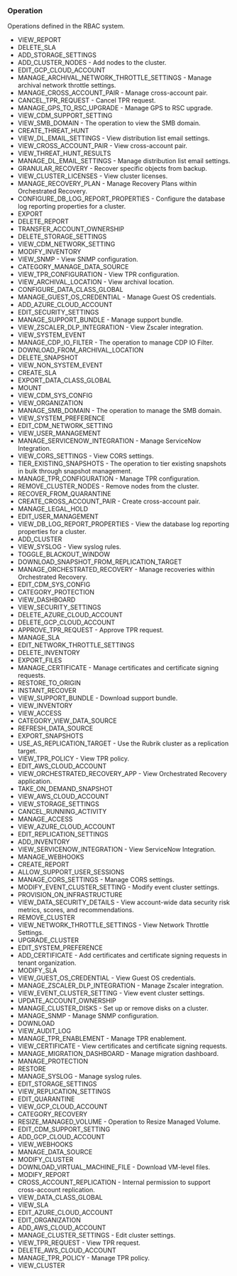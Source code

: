 ### Operation
Operations defined in the RBAC system.

- VIEW_REPORT
- DELETE_SLA
- ADD_STORAGE_SETTINGS
- ADD_CLUSTER_NODES - Add nodes to the cluster.
- EDIT_GCP_CLOUD_ACCOUNT
- MANAGE_ARCHIVAL_NETWORK_THROTTLE_SETTINGS - Manage archival network throttle settings.
- MANAGE_CROSS_ACCOUNT_PAIR - Manage cross-account pair.
- CANCEL_TPR_REQUEST - Cancel TPR request.
- MANAGE_GPS_TO_RSC_UPGRADE - Manage GPS to RSC upgrade.
- VIEW_CDM_SUPPORT_SETTING
- VIEW_SMB_DOMAIN - The operation to view the SMB domain.
- CREATE_THREAT_HUNT
- VIEW_DL_EMAIL_SETTINGS - View distribution list email settings.
- VIEW_CROSS_ACCOUNT_PAIR - View cross-account pair.
- VIEW_THREAT_HUNT_RESULTS
- MANAGE_DL_EMAIL_SETTINGS - Manage distribution list email settings.
- GRANULAR_RECOVERY - Recover specific objects from backup.
- VIEW_CLUSTER_LICENSES - View cluster licenses.
- MANAGE_RECOVERY_PLAN - Manage Recovery Plans within Orchestrated Recovery.
- CONFIGURE_DB_LOG_REPORT_PROPERTIES - Configure the database log reporting properties for a cluster.
- EXPORT
- DELETE_REPORT
- TRANSFER_ACCOUNT_OWNERSHIP
- DELETE_STORAGE_SETTINGS
- VIEW_CDM_NETWORK_SETTING
- MODIFY_INVENTORY
- VIEW_SNMP - View SNMP configuration.
- CATEGORY_MANAGE_DATA_SOURCE
- VIEW_TPR_CONFIGURATION - View TPR configuration.
- VIEW_ARCHIVAL_LOCATION - View archival location.
- CONFIGURE_DATA_CLASS_GLOBAL
- MANAGE_GUEST_OS_CREDENTIAL - Manage Guest OS credentials.
- ADD_AZURE_CLOUD_ACCOUNT
- EDIT_SECURITY_SETTINGS
- MANAGE_SUPPORT_BUNDLE - Manage support bundle.
- VIEW_ZSCALER_DLP_INTEGRATION - View Zscaler integration.
- VIEW_SYSTEM_EVENT
- MANAGE_CDP_IO_FILTER - The operation to manage CDP IO Filter.
- DOWNLOAD_FROM_ARCHIVAL_LOCATION
- DELETE_SNAPSHOT
- VIEW_NON_SYSTEM_EVENT
- CREATE_SLA
- EXPORT_DATA_CLASS_GLOBAL
- MOUNT
- VIEW_CDM_SYS_CONFIG
- VIEW_ORGANIZATION
- MANAGE_SMB_DOMAIN - The operation to manage the SMB domain.
- VIEW_SYSTEM_PREFERENCE
- EDIT_CDM_NETWORK_SETTING
- VIEW_USER_MANAGEMENT
- MANAGE_SERVICENOW_INTEGRATION - Manage ServiceNow Integration.
- VIEW_CORS_SETTINGS - View CORS settings.
- TIER_EXISTING_SNAPSHOTS - The operation to tier existing snapshots in bulk through snapshot management.
- MANAGE_TPR_CONFIGURATION - Manage TPR configuration.
- REMOVE_CLUSTER_NODES - Remove nodes from the cluster.
- RECOVER_FROM_QUARANTINE
- CREATE_CROSS_ACCOUNT_PAIR - Create cross-account pair.
- MANAGE_LEGAL_HOLD
- EDIT_USER_MANAGEMENT
- VIEW_DB_LOG_REPORT_PROPERTIES - View the database log reporting properties for a cluster.
- ADD_CLUSTER
- VIEW_SYSLOG - View syslog rules.
- TOGGLE_BLACKOUT_WINDOW
- DOWNLOAD_SNAPSHOT_FROM_REPLICATION_TARGET
- MANAGE_ORCHESTRATED_RECOVERY - Manage recoveries within Orchestrated Recovery.
- EDIT_CDM_SYS_CONFIG
- CATEGORY_PROTECTION
- VIEW_DASHBOARD
- VIEW_SECURITY_SETTINGS
- DELETE_AZURE_CLOUD_ACCOUNT
- DELETE_GCP_CLOUD_ACCOUNT
- APPROVE_TPR_REQUEST - Approve TPR request.
- MANAGE_SLA
- EDIT_NETWORK_THROTTLE_SETTINGS
- DELETE_INVENTORY
- EXPORT_FILES
- MANAGE_CERTIFICATE - Manage certificates and certificate signing requests.
- RESTORE_TO_ORIGIN
- INSTANT_RECOVER
- VIEW_SUPPORT_BUNDLE - Download support bundle.
- VIEW_INVENTORY
- VIEW_ACCESS
- CATEGORY_VIEW_DATA_SOURCE
- REFRESH_DATA_SOURCE
- EXPORT_SNAPSHOTS
- USE_AS_REPLICATION_TARGET - Use the Rubrik cluster as a replication target.
- VIEW_TPR_POLICY - View TPR policy.
- EDIT_AWS_CLOUD_ACCOUNT
- VIEW_ORCHESTRATED_RECOVERY_APP - View Orchestrated Recovery application.
- TAKE_ON_DEMAND_SNAPSHOT
- VIEW_AWS_CLOUD_ACCOUNT
- VIEW_STORAGE_SETTINGS
- CANCEL_RUNNING_ACTIVITY
- MANAGE_ACCESS
- VIEW_AZURE_CLOUD_ACCOUNT
- EDIT_REPLICATION_SETTINGS
- ADD_INVENTORY
- VIEW_SERVICENOW_INTEGRATION - View ServiceNow Integration.
- MANAGE_WEBHOOKS
- CREATE_REPORT
- ALLOW_SUPPORT_USER_SESSIONS
- MANAGE_CORS_SETTINGS - Manage CORS settings.
- MODIFY_EVENT_CLUSTER_SETTING - Modify event cluster settings.
- PROVISION_ON_INFRASTRUCTURE
- VIEW_DATA_SECURITY_DETAILS - View account-wide data security risk metrics, scores, and recommendations.
- REMOVE_CLUSTER
- VIEW_NETWORK_THROTTLE_SETTINGS - View Network Throttle Settings.
- UPGRADE_CLUSTER
- EDIT_SYSTEM_PREFERENCE
- ADD_CERTIFICATE - Add certificates and certificate signing requests in tenant organization.
- MODIFY_SLA
- VIEW_GUEST_OS_CREDENTIAL - View Guest OS credentials.
- MANAGE_ZSCALER_DLP_INTEGRATION - Manage Zscaler integration.
- VIEW_EVENT_CLUSTER_SETTING - View event cluster settings.
- UPDATE_ACCOUNT_OWNERSHIP
- MANAGE_CLUSTER_DISKS - Set up or remove disks on a cluster.
- MANAGE_SNMP - Manage SNMP configuration.
- DOWNLOAD
- VIEW_AUDIT_LOG
- MANAGE_TPR_ENABLEMENT - Manage TPR enablement.
- VIEW_CERTIFICATE - View certificates and certificate signing requests.
- MANAGE_MIGRATION_DASHBOARD - Manage migration dashboard.
- MANAGE_PROTECTION
- RESTORE
- MANAGE_SYSLOG - Manage syslog rules.
- EDIT_STORAGE_SETTINGS
- VIEW_REPLICATION_SETTINGS
- EDIT_QUARANTINE
- VIEW_GCP_CLOUD_ACCOUNT
- CATEGORY_RECOVERY
- RESIZE_MANAGED_VOLUME - Operation to Resize Managed Volume.
- EDIT_CDM_SUPPORT_SETTING
- ADD_GCP_CLOUD_ACCOUNT
- VIEW_WEBHOOKS
- MANAGE_DATA_SOURCE
- MODIFY_CLUSTER
- DOWNLOAD_VIRTUAL_MACHINE_FILE - Download VM-level files.
- MODIFY_REPORT
- CROSS_ACCOUNT_REPLICATION - Internal permission to support cross-account replication.
- VIEW_DATA_CLASS_GLOBAL
- VIEW_SLA
- EDIT_AZURE_CLOUD_ACCOUNT
- EDIT_ORGANIZATION
- ADD_AWS_CLOUD_ACCOUNT
- MANAGE_CLUSTER_SETTINGS - Edit cluster settings.
- VIEW_TPR_REQUEST - View TPR request.
- DELETE_AWS_CLOUD_ACCOUNT
- MANAGE_TPR_POLICY - Manage TPR policy.
- VIEW_CLUSTER
